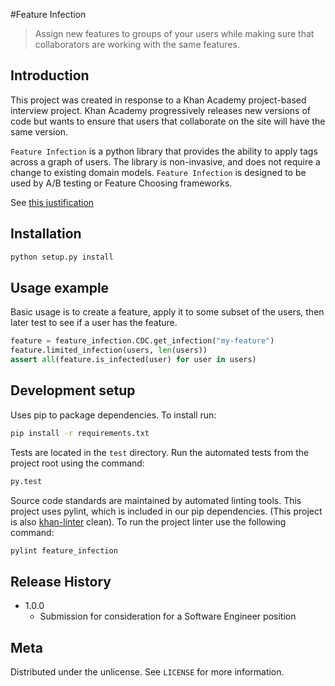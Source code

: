 #Feature Infection
> Assign new features to groups of your users while making sure that collaborators are working with the same features.

## Introduction

This project was created in response to a Khan Academy project-based interview project.  Khan Academy progressively releases new versions of code but wants to ensure that users that collaborate on the site will have the same version.

`Feature Infection` is a python library that provides the ability to apply tags across a graph of users.  The library is non-invasive, and does not require a change to existing domain models.  `Feature Infection` is designed to be used by A/B testing or Feature Choosing frameworks. 

See [this justification](./docs/subset_sum.md)

## Installation

```sh
python setup.py install
```

## Usage example

Basic usage is to create a feature, apply it to some subset of the users, then later test to see if a user has the feature.

```python
feature = feature_infection.CDC.get_infection("my-feature")
feature.limited_infection(users, len(users))
assert all(feature.is_infected(user) for user in users)
```

## Development setup

Uses pip to package dependencies.  To install run:
```sh
pip install -r requirements.txt
```

Tests are located in the `test` directory.  Run the automated tests from the project root using the command:

```sh
py.test
```
Source code standards are maintained by automated linting tools.  This project uses pylint, which is included in our pip dependencies.  (This project is also [khan-linter](https://github.com/Khan/khan-linter) clean). To run the project linter use the following command:

```sh
pylint feature_infection
```

## Release History
* 1.0.0
    * Submission for consideration for a Software Engineer position

## Meta

Distributed under the unlicense. See ``LICENSE`` for more information.

